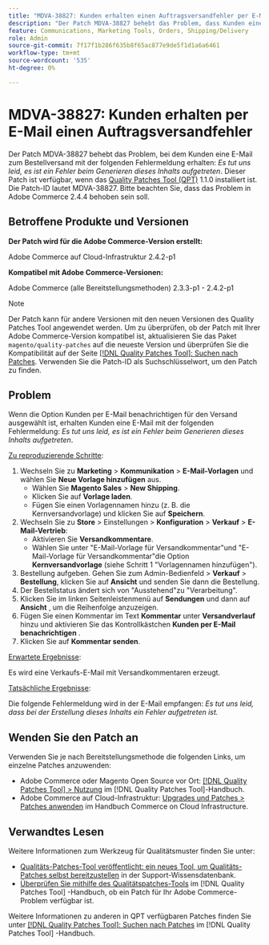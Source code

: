 ```yaml
---
title: "MDVA-38827: Kunden erhalten einen Auftragsversandfehler per E-Mail."
description: "Der Patch MDVA-38827 behebt das Problem, dass Kunden eine E-Mail zum Bestellversand mit der folgenden Fehlermeldung erhalten: *Es tut uns leid, dass bei der Generierung dieses Inhalts ein Fehler aufgetreten ist*. Dieser Patch ist verfügbar, wenn das [Quality Patches Tool (QPT)](https://experienceleague.adobe.com/en/docs/commerce-knowledge-base/kb/announcements/commerce-announcements/magento-quality-patches-released-new-tool-to-self-serve-quality-patches) 1.1.0 installiert ist. Die Patch-ID lautet MDVA-38827. Bitte beachten Sie, dass das Problem in Adobe Commerce 2.4.4 behoben sein soll."
feature: Communications, Marketing Tools, Orders, Shipping/Delivery
role: Admin
source-git-commit: 7f17f1b286f635b8f65ac877e9de5f1d1a6a6461
workflow-type: tm+mt
source-wordcount: '535'
ht-degree: 0%

---
```


# MDVA-38827: Kunden erhalten per E-Mail einen Auftragsversandfehler

Der Patch MDVA-38827 behebt das Problem, bei dem Kunden eine E-Mail zum Bestellversand mit der folgenden Fehlermeldung erhalten: *Es tut uns leid, es ist ein Fehler beim Generieren dieses Inhalts aufgetreten*. Dieser Patch ist verfügbar, wenn das [Quality Patches Tool (QPT)](https://experienceleague.adobe.com/en/docs/commerce-knowledge-base/kb/announcements/commerce-announcements/magento-quality-patches-released-new-tool-to-self-serve-quality-patches) 1.1.0 installiert ist. Die Patch-ID lautet MDVA-38827. Bitte beachten Sie, dass das Problem in Adobe Commerce 2.4.4 behoben sein soll.

## Betroffene Produkte und Versionen

**Der Patch wird für die Adobe Commerce-Version erstellt:**

Adobe Commerce auf Cloud-Infrastruktur 2.4.2-p1

**Kompatibel mit Adobe Commerce-Versionen:**

Adobe Commerce (alle Bereitstellungsmethoden) 2.3.3-p1 - 2.4.2-p1

>[!NOTE]
>
>Der Patch kann für andere Versionen mit den neuen Versionen des Quality Patches Tool angewendet werden. Um zu überprüfen, ob der Patch mit Ihrer Adobe Commerce-Version kompatibel ist, aktualisieren Sie das Paket `magento/quality-patches` auf die neueste Version und überprüfen Sie die Kompatibilität auf der Seite [[!DNL Quality Patches Tool]: Suchen nach Patches](https://experienceleague.adobe.com/en/docs/commerce-knowledge-base/kb/announcements/commerce-announcements/magento-quality-patches-released-new-tool-to-self-serve-quality-patches). Verwenden Sie die Patch-ID als Suchschlüsselwort, um den Patch zu finden.

## Problem

Wenn die Option Kunden per E-Mail benachrichtigen für den Versand ausgewählt ist, erhalten Kunden eine E-Mail mit der folgenden Fehlermeldung: *Es tut uns leid, es ist ein Fehler beim Generieren dieses Inhalts aufgetreten*.

<u>Zu reproduzierende Schritte</u>:

1. Wechseln Sie zu **Marketing** > **Kommunikation** > **E-Mail-Vorlagen** und wählen Sie **Neue Vorlage hinzufügen** aus.
   * Wählen Sie **Magento Sales** > **New Shipping**.
   * Klicken Sie auf **Vorlage laden**.
   * Fügen Sie einen Vorlagennamen hinzu (z. B. die Kernversandvorlage) und klicken Sie auf **Speichern**.
1. Wechseln Sie zu **Store** > Einstellungen > **Konfiguration** > **Verkauf** > **E-Mail-Vertrieb**:
   * Aktivieren Sie **Versandkommentare**.
   * Wählen Sie unter &quot;E-Mail-Vorlage für Versandkommentar&quot;und &quot;E-Mail-Vorlage für Versandkommentar&quot;die Option **Kernversandvorlage** (siehe Schritt 1 &quot;Vorlagennamen hinzufügen&quot;).
1. Bestellung aufgeben. Gehen Sie zum Admin-Bedienfeld > **Verkauf** > **Bestellung**, klicken Sie auf **Ansicht** und senden Sie dann die Bestellung.
1. Der Bestellstatus ändert sich von &quot;Ausstehend&quot;zu &quot;Verarbeitung&quot;.
1. Klicken Sie im linken Seitenleistenmenü auf **Sendungen** und dann auf **Ansicht** , um die Reihenfolge anzuzeigen.
1. Fügen Sie einen Kommentar im Text **Kommentar** unter **Versandverlauf** hinzu und aktivieren Sie das Kontrollkästchen **Kunden per E-Mail benachrichtigen** .
1. Klicken Sie auf **Kommentar senden**.

<u>Erwartete Ergebnisse</u>:

Es wird eine Verkaufs-E-Mail mit Versandkommentaren erzeugt.

<u>Tatsächliche Ergebnisse</u>:

Die folgende Fehlermeldung wird in der E-Mail empfangen: *Es tut uns leid, dass bei der Erstellung dieses Inhalts ein Fehler aufgetreten ist.*

## Wenden Sie den Patch an

Verwenden Sie je nach Bereitstellungsmethode die folgenden Links, um einzelne Patches anzuwenden:

* Adobe Commerce oder Magento Open Source vor Ort: [[!DNL Quality Patches Tool] > Nutzung](/help/tools/quality-patches-tool/usage.md) im [!DNL Quality Patches Tool]-Handbuch.
* Adobe Commerce auf Cloud-Infrastruktur: [Upgrades und Patches > Patches anwenden](https://experienceleague.adobe.com/docs/commerce-cloud-service/user-guide/develop/upgrade/apply-patches.html) im Handbuch Commerce on Cloud Infrastructure.

## Verwandtes Lesen

Weitere Informationen zum Werkzeug für Qualitätsmuster finden Sie unter:

* [Qualitäts-Patches-Tool veröffentlicht: ein neues Tool, um Qualitäts-Patches selbst bereitzustellen](https://experienceleague.adobe.com/en/docs/commerce-knowledge-base/kb/announcements/commerce-announcements/magento-quality-patches-released-new-tool-to-self-serve-quality-patches) in der Support-Wissensdatenbank.
* [Überprüfen Sie mithilfe des Qualitätspatches-Tools](/help/tools/quality-patches-tool/patches-available-in-qpt/check-patch-for-magento-issue-with-magento-quality-patches.md) im [!DNL Quality Patches Tool] -Handbuch, ob ein Patch für Ihr Adobe Commerce-Problem verfügbar ist.

Weitere Informationen zu anderen in QPT verfügbaren Patches finden Sie unter [[!DNL Quality Patches Tool]: Suchen nach Patches](https://experienceleague.adobe.com/tools/commerce-quality-patches/index.html) im [!DNL Quality Patches Tool] -Handbuch.
